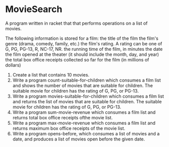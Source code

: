 # MovieSearch
A program written in racket that that performs operations on a list of movies. 

The following information is stored for a film:
the title of the film
the film's genre (drama, comedy, family, etc.)
the film's rating. A rating can be one of G, PG, PG-13, R, NC-17, NR.
the running time of the film, in minutes
the date the film opened at the theater (it should include the month, day, and year)
the total box office receipts collected so far for the film (in millions of dollars)

1. Create a list that contains 10 movies.
2. Write a program count-suitable-for-children which consumes a film list and shows the
number of movies that are suitable for children. The suitable movie for children has the
rating of G, PG, or PG-13.
3. Write a program movies-suitable-for-children which consumes a film list and returns the
list of movies that are suitable for children. The suitable movie for children has the rating of
G, PG, or PG-13.
4. Write a program sum-movie-revenue which consumes a film list and returns total box
office receipts ofthe movie list.
5. Write a program max-movie-revenue which consumes a film list and returns maximum box
office receipts of the movie list.
6. Write a program opens-before, which consumes a list of movies and a date, and produces a
list of movies open before the given date.
